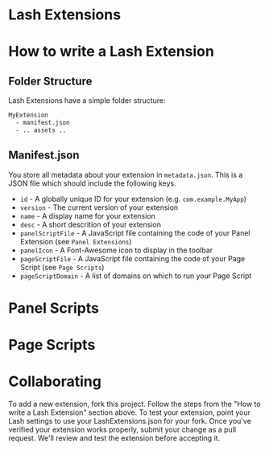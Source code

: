 # Lash Extensions


# How to write a Lash Extension


## Folder Structure

Lash Extensions have a simple folder structure:

```sh
MyExtension
  - manifest.json
  - .. assets ..
```

## Manifest.json

You store all metadata about your extension in `metadata.json`.  This is a JSON file which should include the following keys.

 * `id` - A globally unique ID for your extension (e.g. `com.example.MyApp`)
 * `version` - The current version of your extension
 * `name` - A display name for your extension
 * `desc` - A short descrition of your extension
 * `panelScriptFile` - A JavaScript file containing the code of your Panel Extension (see `Panel Extensions`)
 * `panelIcon` - A Font-Awesome icon to display in the toolbar
 * `pageScriptFile` - A JavaScript file containing the code of your Page Script (see `Page Scripts`)
 * `pageScriptDomain` - A list of domains on which to run your Page Script


# Panel Scripts

# Page Scripts

# Collaborating

To add a new extension, fork this project.  Follow the steps from the "How to write a Lash Extension" section above.  To test your extension, point your Lash settings to use your LashExtensions.json for your fork.  Once you've verified your extension works properly, submit your change as a pull request.  We'll review and test the extension before accepting it.